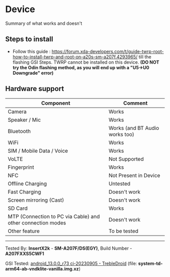 # Device

Summary of what works and doesn't

## Steps to install

* Follow this guide : https://forum.xda-developers.com/t/guide-twrp-root-how-to-install-twrp-and-root-on-a20s-sm-a207f.4293965/ till the flashing GSI Steps. TWRP cannot be installed on this device. **(DO NOT try the Odin flashing method, as you will end up with a "U5->U0 Downgrade" error)**

## Hardware support

| Component                 |      Comment                                              |
|---------------------------|-----------------------------------------------------------|
| Camera                    | Works                                                     |
| Speaker / Mic             | Works                                                     |
| Bluetooth                 | Works (and BT Audio works too)                            |
| WiFi                      | Works                                                     |
| SIM / Mobile Data / Voice | Works                                                     |
| VoLTE                     | Not Supported                                             |
| Fingerprint               | Works                                                     |
| NFC                       | Not Present in Device                                     |
| Offline Charging          | Untested                                                  |
| Fast Charging             | Doesn't work                                              |
| Screen mirroring (Cast)   | Doesn't work                                              |
| SD Card                   | Works                                                     |
| MTP (Connection to PC via Cable) and other connection modes | Doesn't work                             |
| Other feature             | To be tested                                              |
---

Tested By: **InsertX2k** - **SM-A207F/DS(EGY)**, Build Number - **A207FXXS5CWF1**

GSI Tested: [android_13.0.0_r73 ci-20230905 - TrebleDroid](https://github.com/TrebleDroid/treble_experimentations/releases/tag/ci-20230905) (file: **system-td-arm64-ab-vndklite-vanilla.img.xz**)